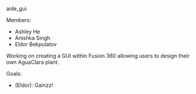 aide_gui


Members:
* Ashley He  
* Anishka Singh  
* Eldor Bekpulatov


Working on creating a GUI within Fusion 360 allowing users to design their own AguaClara plant.  


Goals:
* (Eldor): Gainzz!
